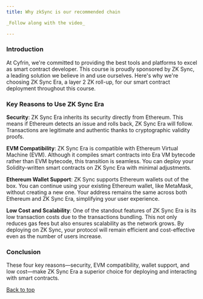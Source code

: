 ```yaml
---
title: Why zkSync is our recommended chain

_Follow along with the video_

---
```


<a name="top"></a>

### Introduction

At Cyfrin, we're committed to providing the best tools and platforms to excel as smart contract developer. This course is proudly sponsored by ZK Sync, a leading solution we believe in and use ourselves. Here's why we're choosing ZK Sync Era, a layer 2 ZK roll-up, for our smart contract deployment throughout this course.

### Key Reasons to Use ZK Sync Era

**Security**: ZK Sync Era inherits its security directly from Ethereum. This means if Ethereum detects an issue and rolls back, ZK Sync Era will follow. Transactions are legitimate and authentic thanks to cryptographic validity proofs.

**EVM Compatibility**: ZK Sync Era is compatible with Ethereum Virtual Machine (EVM). Although it compiles smart contracts into Era VM bytecode rather than EVM bytecode, this transition is seamless. You can deploy your Solidity-written smart contracts on ZK Sync Era with minimal adjustments.

**Ethereum Wallet Support**: ZK Sync supports Ethereum wallets out of the box. You can continue using your existing Ethereum wallet, like MetaMask, without creating a new one. Your address remains the same across both Ethereum and ZK Sync Era, simplifying your user experience.

**Low Cost and Scalability**: One of the standout features of ZK Sync Era is its low transaction costs due to the transactions bundling. This not only reduces gas fees but also ensures scalability as the network grows. By deploying on ZK Sync, your protocol will remain efficient and cost-effective even as the number of users increase.

### Conclusion

These four key reasons—security, EVM compatibility, wallet support, and low cost—make ZK Sync Era a superior choice for deploying and interacting with smart contracts.

[Back to top](#top)